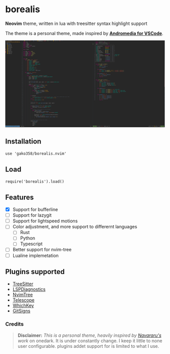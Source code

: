 # borealis

**Neovim** theme, written in lua with treesitter syntax highlight support

The theme is a personal theme, made inspired by **[Andromedia for VSCode](https://github.com/EliverLara/Andromeda)**.

![borealis](https://github.com/Gako358/archive/blob/main/images/config/borealis.png)

## Installation

```
use 'gako358/borealis.nvim'
```

## Load

```
require('borealis').load()
```

## Features

- [x] Support for bufferline
- [ ] Support for lazygit
- [ ] Support for lightspeed motions
- [ ] Color adjustment, and more support to differernt languages
  - [ ] Rust
  - [ ] Python
  - [ ] Typescript
- [ ] Better support for nvim-tree
- [ ] Lualine implemetation

## Plugins supported

- [TreeSitter](https://github.com/nvim-treesitter/nvim-treesitter)
- [LSPDiagnostics](https://neovim.io/doc/user/lsp.html)
- [NvimTree](https://github.com/kyazdani42/nvim-tree.lua)
- [Telescope](https://github.com/nvim-telescope/telescope.nvim)
- [WhichKey](https://github.com/folke/which-key.nvim)
- [GitSigns](https://github.com/lewis6991/gitsigns.nvim)

### Credits
> **Disclaimer:** _This is a personal theme, heavily inspired by [Navararu's](https://github.com/navarasu) work_
> on onedark. It is under constantly change. I keep it little to none user configurable.
> plugins addet support for is limited to what I use.
